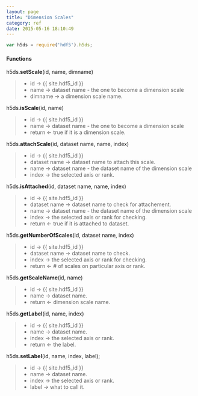 ```yaml
---
layout: page
title: "Dimension Scales"
category: ref
date: 2015-05-16 18:10:49
---
```



```javascript
var h5ds = require('hdf5').h5ds;
```

#### Functions

h5ds.**setScale**(id, name, dimname)  

> 
> *  id &rarr; {{ site.hdf5_id }}
> *  name &rarr; dataset name - the one to become a dimension scale
> *  dimname &rarr; a dimension scale name.


h5ds.**isScale**(id, name)  

> 
> *  id &rarr; {{ site.hdf5_id }}
> *  name &rarr; dataset name - the one to become a dimension scale
> *  return &larr; true if it is a dimension scale.

h5ds.**attachScale**(id, dataset name, name, index)  

> 
> *  id &rarr; {{ site.hdf5_id }}
> *  dataset name &rarr; dataset name to attach this scale.
> *  name &rarr; dataset name - the dataset name of the dimension scale
> *  index &rarr; the selected axis or rank.

h5ds.**isAttached**(id, dataset name, name, index)  

> 
> *  id &rarr; {{ site.hdf5_id }}
> *  dataset name &rarr; dataset name to check for attachement.
> *  name &rarr; dataset name - the dataset name of the dimension scale
> *  index &rarr; the selected axis or rank for checking.
> *  return &larr; true if it is attached to dataset.


h5ds.**getNumberOfScales**(id, dataset name, index)

> 
> *  id &rarr; {{ site.hdf5_id }}
> *  dataset name &rarr; dataset name to check.
> *  index &rarr; the selected axis or rank for checking.
> *  return &larr; # of scales on particular axis or rank.


h5ds.**getScaleName**(id, name)

> 
> *  id &rarr; {{ site.hdf5_id }}
> *  name &rarr; dataset name.
> *  return &larr; dimension scale name.

h5ds.**getLabel**(id, name, index)

> 
> *  id &rarr; {{ site.hdf5_id }}
> *  name &rarr; dataset name.
> *  index &rarr; the selected axis or rank.
> *  return &larr; the label.

h5ds.**setLabel**(id, name, index, label);

> 
> *  id &rarr; {{ site.hdf5_id }}
> *  name &rarr; dataset name.
> *  index &rarr; the selected axis or rank.
> *  label &rarr; what to call it.
